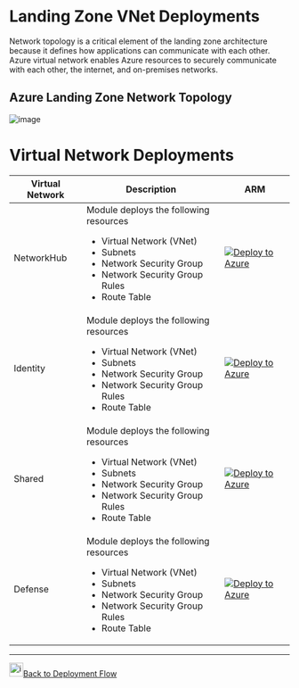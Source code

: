 # **Landing Zone VNet Deployments**

Network topology is a critical element of the landing zone architecture because it defines how applications can communicate with each other. Azure virtual network enables Azure resources to securely communicate with each other, the internet, and on-premises networks.

## **Azure Landing Zone Network Topology**
![image](https://user-images.githubusercontent.com/22677711/165087743-9162d142-cace-425b-8e31-7bb5a5bd9335.png)



# **Virtual Network Deployments**

|Virtual Network   |Description   |  ARM |
| ------------ | ------------ | ------------ |
|NetworkHub   | Module deploys the following resources <ul><li>Virtual Network (VNet)</li><li>Subnets</li><li>Network Security Group</li><li>Network Security Group Rules</li><li>Route Table</li></ul>  |  [![Deploy to Azure](https://aka.ms/deploytoazurebutton)](https://portal.azure.com/#create/Microsoft.Template/uri/https%3A%2F%2Fgithub.com%2Fsreekumarpg%2FACME-Azure-ELZ%2Fblob%2Fmain%2FDeployment%2FDeployELZ%2FDeploy_Network_VNet.json) |
|Identity   | Module deploys the following resources <ul><li>Virtual Network (VNet)</li><li>Subnets</li><li>Network Security Group</li><li>Network Security Group Rules</li><li>Route Table</li></ul>  |  [![Deploy to Azure](https://aka.ms/deploytoazurebutton)](https://portal.azure.com/#create/Microsoft.Template/uri/https%3A%2F%2Fgithub.com%2Fsreekumarpg%2FACME-Azure-ELZ%2Fblob%2Fmain%2FDeployment%2FDeployELZ%2FDeploy_Identiity_VNet.json) |
|Shared   | Module deploys the following resources <ul><li>Virtual Network (VNet)</li><li>Subnets</li><li>Network Security Group</li><li>Network Security Group Rules</li><li>Route Table</li></ul>  |  [![Deploy to Azure](https://aka.ms/deploytoazurebutton)](https://portal.azure.com/#create/Microsoft.Template/uri/https%3A%2F%2Fgithub.com%2Fsreekumarpg%2FACME-Azure-ELZ%2Fblob%2Fmain%2FDeployment%2FDeployELZ%2FDeploy_Shared_VNet.json) |
|Defense   | Module deploys the following resources <ul><li>Virtual Network (VNet)</li><li>Subnets</li><li>Network Security Group</li><li>Network Security Group Rules</li><li>Route Table</li></ul>  |  [![Deploy to Azure](https://aka.ms/deploytoazurebutton)](https://portal.azure.com/#create/Microsoft.Template/uri/https%3A%2F%2Fgithub.com%2Fsreekumarpg%2FACME-Azure-ELZ%2Fblob%2Fmain%2FDeployment%2FDeployELZ%2FDeploy_Defense_VNet.json) |

































------------


<img width="25" alt="image" src="https://user-images.githubusercontent.com/22677711/165051860-c4c594fe-719e-4ba8-8987-fc574482d456.png">[Back to Deployment Flow](https://github.com/sreekumarpg/ACME-Azure-ELZ/blob/main/Deployment/Readme.md)

